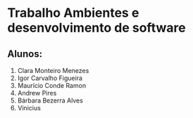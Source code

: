 # Trabalho Ambientes e desenvolvimento de software
## Alunos:
1. Clara Monteiro Menezes
2. Igor Carvalho Figueira
3. Maurício Conde Ramon 
4. Andrew Pires 
5. Bárbara Bezerra Alves
6. Vinicius
